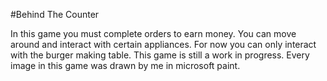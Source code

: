 #Behind The Counter

In this game you must complete orders to earn money. You can move around and interact with certain appliances. For now you can only interact with the burger making table. This game is still a work in progress. Every image in this game was drawn by me in microsoft paint.
